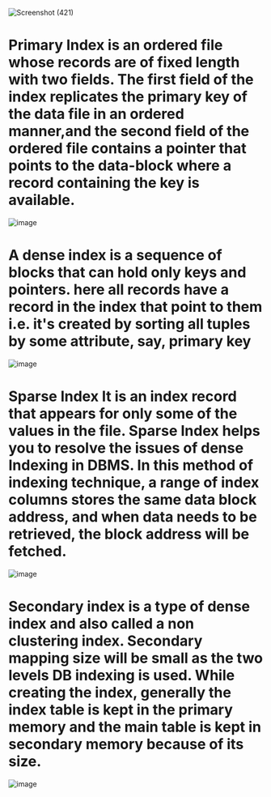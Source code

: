 ![Screenshot (421)](https://user-images.githubusercontent.com/89120960/204853049-f65d4152-19d4-4d92-9670-8c565de94661.png)

<h1>Primary Index is an ordered file whose records are of fixed length with two fields. The first field of the index replicates the primary 
  key of the data file in an ordered manner,and the second field of the ordered file contains a pointer that points to the data-block where 
  a record containing the key is available.
</h1>

![image](https://user-images.githubusercontent.com/89120960/204855011-7ba8a898-2864-48bf-b876-92e61c0bf870.png)


<h1>A dense index is a sequence of blocks that can hold only keys and pointers. here all records have a record in the index that point to 
  them i.e. it's created by sorting all tuples by some attribute, say, primary key
</h1>

![image](https://user-images.githubusercontent.com/89120960/204854863-e0c9404b-68e6-46be-877d-30163bfca90d.png)

<h1>Sparse Index It is an index record that appears for only some of the values in the file. Sparse Index helps you to resolve the issues of dense Indexing in DBMS. In this method of indexing technique, a range of index columns stores the same data block address, and when data needs to be retrieved, the block address will be fetched.
</h1>

![image](https://user-images.githubusercontent.com/89120960/204854734-3241e5b0-91cc-47cc-9af5-558cbbf05de2.png)

<h1>Secondary index is a type of dense index and also called a non clustering index. Secondary mapping size will be small as the two levels DB indexing is used. While creating the index, generally the index table is kept in the primary memory and the main table is kept in secondary memory because of its size.
</h1>

![image](https://user-images.githubusercontent.com/89120960/204854652-dc6e65c9-782a-4662-9a87-c209c2219b74.png)
